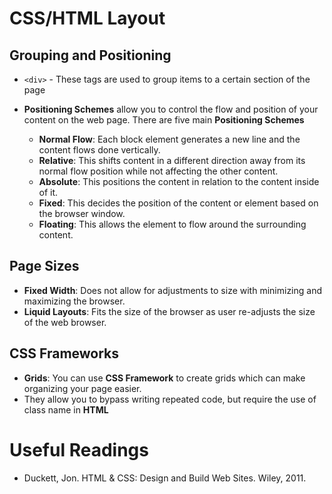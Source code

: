 # CSS/HTML Layout

## Grouping and Positioning

- `<div>` - These tags are used to group items to a certain section of the page

- **Positioning Schemes** allow you to control the flow and position of your content on the web page. There are five main **Positioning Schemes**

  - **Normal Flow**: Each block element generates a new line and the content flows done vertically.
  - **Relative**: This shifts content in a different direction away from its normal flow position while not affecting the other content.
  - **Absolute**: This positions the content in relation to the content inside of it.
  - **Fixed**: This decides the position of the content or element based on the browser window.
  - **Floating**: This allows the element to flow around the surrounding content.

## Page Sizes

- **Fixed Width**: Does not allow for adjustments to size with minimizing and maximizing the browser.
- **Liquid Layouts**: Fits the size of the browser as user re-adjusts the size of the web browser.

## CSS Frameworks

- **Grids**: You can use **CSS Framework** to create grids which can make organizing your page easier.
- They allow you to bypass writing repeated code, but require the use of class name in **HTML**

# Useful Readings

- Duckett, Jon. HTML & CSS: Design and Build Web Sites. Wiley, 2011.
